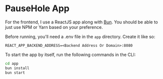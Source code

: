 # PauseHole App

For the frontend, I use a ReactJS app along with [Bun](https://bun.sh/). You should be able to just use NPM or Yarn based on your preference.

Before running, you'll need a .env file in the `app` directory. Create it like so:

```
REACT_APP_BACKEND_ADDRESS=<Backend Address Or Domain>:8080
```

To start the app by itself, run the following commands in the CLI:

```bash
cd app
bun install
bun start
```